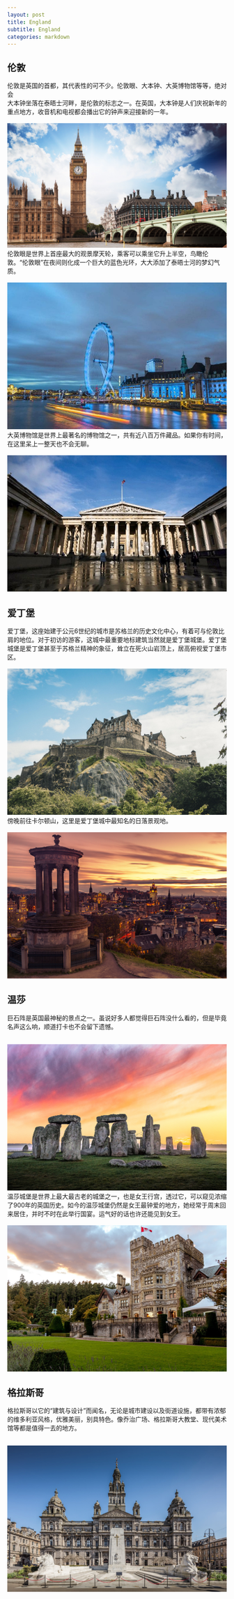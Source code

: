 ```yaml
---
layout: post
title: England
subtitle: England
categories: markdown
---
```


## 伦敦

伦敦是英国的首都，其代表性的可不少。伦敦眼、大本钟、大英博物馆等等，绝对会<br>
大本钟坐落在泰晤士河畔，是伦敦的标志之一。在英国，大本钟是人们庆祝新年的重点地方，收音机和电视都会播出它的钟声来迎接新的一年。<br><br>
![structure1](/assets/images/post4/大本钟.jpeg)
伦敦眼是世界上首座最大的观景摩天轮，乘客可以乘坐它升上半空，鸟瞰伦敦。“伦敦眼”在夜间则化成一个巨大的蓝色光环，大大添加了泰晤士河的梦幻气质。<br><br>
![structure2](/assets/images/post4/伦敦眼.jpeg)
大英博物馆是世界上最著名的博物馆之一，共有近八百万件藏品。如果你有时间，在这里呆上一整天也不会无聊。<br><br>
![structure3](/assets/images/post4/大英博物馆.jpeg)
## 爱丁堡
 
爱丁堡，这座始建于公元6世纪的城市是苏格兰的历史文化中心，有着可与伦敦比肩的地位。对于初访的游客，这城中最重要地标建筑当然就是爱丁堡城堡。爱丁堡城堡是爱丁堡甚至于苏格兰精神的象征，耸立在死火山岩顶上，居高俯视爱丁堡市区。<br><br>
![structure3](/assets/images/post4/爱丁堡.jpg)
傍晚前往卡尔顿山，这里是爱丁堡城中最知名的日落景观地。<br><br>
![structure3](/assets/images/post4/爱丁堡1.jpg)
## 温莎

巨石阵是英国最神秘的景点之一。虽说好多人都觉得巨石阵没什么看的，但是毕竟名声这么响，顺道打卡也不会留下遗憾。<br><br>

![structure3](/assets/images/post4/巨石阵1.jpg)
温莎城堡是世界上最大最古老的城堡之一，也是女王行宫，透过它，可以窥见浓缩了900年的英国历史。如今的温莎城堡仍然是女王最钟爱的地方，她经常于周末回来居住，并时不时在此举行国宴。运气好的话也许还能见到女王。<br><br>
![structure4](/assets/images/post4/巨石阵2.jpg)
## 格拉斯哥
格拉斯哥以它的“建筑与设计”而闻名，无论是城市建设以及街道设施，都带有浓郁的维多利亚风格，优雅美丽，别具特色。像乔治广场、格拉斯哥大教堂、现代美术馆等都是值得一去的地方。<br><br>

![structure5](/assets/images/post4/格拉斯哥.jpg)
